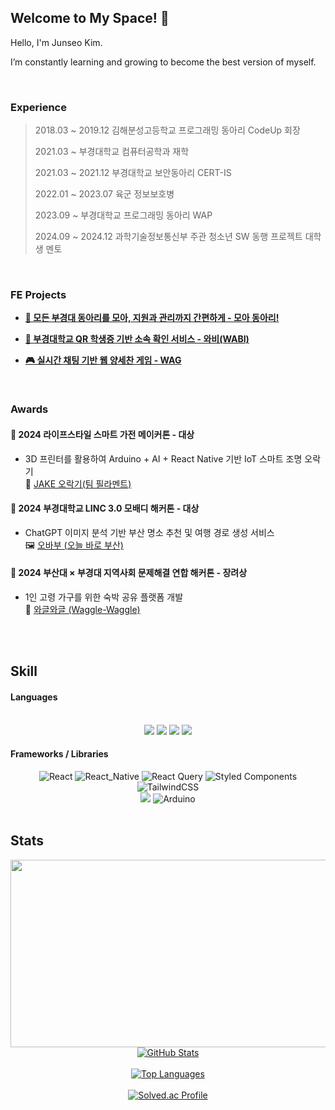 ## Welcome to My Space! 🚀

Hello, I'm Junseo Kim.

I’m constantly learning and growing to become the best version of myself.

<br/>

### Experience
> 2018.03 ~ 2019.12 김해분성고등학교 프로그래밍 동아리 CodeUp 회장
> 
> 2021.03 ~ 부경대학교 컴퓨터공학과 재학
> 
> 2021.03 ~ 2021.12 부경대학교 보안동아리 CERT-IS
> 
> 2022.01 ~ 2023.07 육군 정보보호병
> 
> 2023.09 ~ 부경대학교 프로그래밍 동아리 WAP
> 
> 2024.09 ~ 2024.12 과학기술정보통신부 주관 청소년 SW 동행 프로젝트 대학생 멘토

<br/>

### FE Projects
- [**🏫 모든 부경대 동아리를 모아, 지원과 관리까지 간편하게 - 모아 동아리!**](https://github.com/Moadong/moadong)
 
- [**📸 부경대학교 QR 학생증 기반 소속 확인 서비스 - 와비(WABI)**](https://github.com/pknu-wap/WABI-FE) 

- [**🎮 실시간 채팅 기반 웹 양세찬 게임 - WAG**](https://github.com/pknu-wap/WAG) 


<br/>

### Awards

#### 🥇 2024 라이프스타일 스마트 가전 메이커톤 - 대상  
- 3D 프린터를 활용하여 Arduino + AI + React Native 기반 IoT 스마트 조명 오락기  
🔗 [JAKE 오락기(팀 필라멘트)](https://github.com/makerthon-filament)


#### 🥇 2024 부경대학교 LINC 3.0 모배디 해커톤 - 대상  
- ChatGPT 이미지 분석 기반 부산 명소 추천 및 여행 경로 생성 서비스  
🖼 [오바부 (오늘 바로 부산)](https://github.com/oesnuj/2024-Mobady-Hackathon-FE)


#### 🥉 2024 부산대 × 부경대 지역사회 문제해결 연합 해커톤 - 장려상  
- 1인 고령 가구를 위한 숙박 공유 플랫폼 개발  
👵 [와글와글 (Waggle-Waggle)](https://github.com/oesnuj/waggle-waggle)


<br/>


  
<br/>

## Skill
#### Languages
<br> 
<div align="center"> 
   <img src="https://img.shields.io/badge/Node.js-339933?style=for-the-badge&logo=node.js&logoColor=white"> 
   <img src="https://img.shields.io/badge/C++-00599C?style=for-the-badge&logo=c%2B%2B&logoColor=white">
   <img src="https://img.shields.io/badge/JavaScript-F7DF1E?style=for-the-badge&logo=javascript&logoColor=black">
   <img src="https://img.shields.io/badge/TypeScript-3178C6?style=for-the-badge&logo=typescript&logoColor=white"> 
</div>

#### Frameworks / Libraries
<div align="center"> 

   <img src="https://img.shields.io/badge/React-61DAFB?style=for-the-badge&logo=react&logoColor=white&color=61DAFB&labelColor=61DAFB" alt="React">
   <img src="https://img.shields.io/badge/React_Native-20232A?style=for-the-badge&logo=react&logoColor=61DAFB" alt="React_Native">
   <img src="https://img.shields.io/badge/React%20Query-FF4154?style=for-the-badge&logo=reactquery&logoColor=white" alt="React Query">
   <img src="https://img.shields.io/badge/Styled%20Components-DB7093?style=for-the-badge&logo=styled-components&logoColor=white" alt="Styled Components">
   <img src="https://img.shields.io/badge/TailwindCSS-06B6D4?style=for-the-badge&logo=tailwindcss&logoColor=white" alt="TailwindCSS">

   <br />

   <img src="https://img.shields.io/badge/Express-000000?style=for-the-badge&logo=express&logoColor=white"> 
   <img src="https://img.shields.io/badge/Arduino-00979D?style=for-the-badge&logo=Arduino&logoColor=white" alt="Arduino">
</div>

<!--br>
<h3 align="center">⚒ Collaboration Tools</h3>
<p align="center">
<img src="https://img.shields.io/badge/GIT-E44C30?style=for-the-badge&logo=git&logoColor=white"/>
<img src="https://img.shields.io/badge/GitHub-100000?style=for-the-badge&logo=github&logoColor=white"/>
<img src="https://img.shields.io/badge/Notion-000000?style=for-the-badge&logo=notion&logoColor=white"/>
<img src="https://img.shields.io/badge/Figma-F24E1E?style=for-the-badge&logo=figma&logoColor=white"/>
</p -->

<br>

## Stats</h3>
<p align="center">
<a href="https://github.com/devxb/gitanimals">
<img
  src="https://render.gitanimals.org/farms/oesnuj"
  width="600"
  height="300"
/>
</a>

<a href="https://github.com/oesnuj">
    <img src="https://github-readme-stats.vercel.app/api?username=oesnuj&show_icons=true&bg_color=00000000&layout=compact&theme=holi" alt="GitHub Stats">
</a>
<br>
<br>
<a href="https://github.com/oesnuj">
    <img src="https://github-readme-stats.vercel.app/api/top-langs/?username=oesnuj&layout=compact&theme=github_dark" alt="Top Languages">
</a>
<br>
<br>
<a href="https://solved.ac/oesnuj">
    <img src="http://mazassumnida.wtf/api/v2/generate_badge?boj=oesnuj" alt="Solved.ac Profile">
</a>
<!--br>
<a href="https://hits.seeyoufarm.com">
    <img src="https://hits.seeyoufarm.com/api/count/incr/badge.svg?url=https%3A%2F%2Fgithub.com%2Foesnuj&count_bg=%233D89C8&title_bg=%23555555&icon=&icon_color=%23E7E7E7&title=%F0%9F%91%8Dhits+&edge_flat=true"/>
</a -->
</p>

